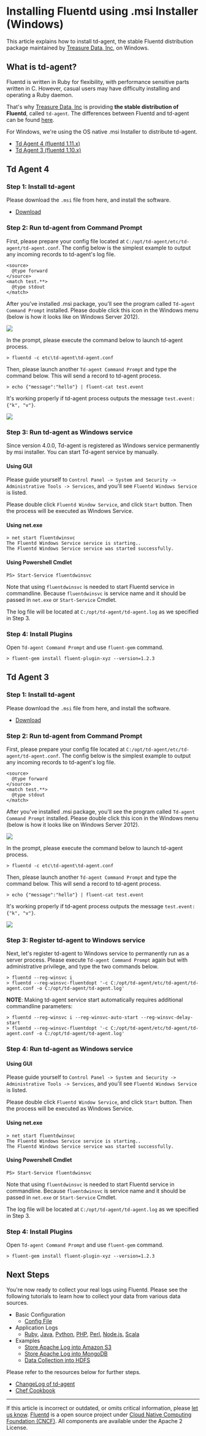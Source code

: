 # Installing Fluentd using .msi Installer (Windows)

This article explains how to install td-agent, the stable Fluentd
distribution package maintained by [Treasure Data, Inc](http://www.treasuredata.com/), on Windows.


## What is td-agent?

Fluentd is written in Ruby for flexibility, with performance sensitive
parts written in C. However, casual users may have difficulty installing
and operating a Ruby daemon.

That's why [Treasure Data, Inc](http://www.treasuredata.com/) is
providing **the stable distribution of Fluentd**, called `td-agent`. The
differences between Fluentd and td-agent can be found
[here](http://www.fluentd.org/faqs).

For Windows, we're using the OS native .msi Installer to distribute
td-agent.

* [Td Agent 4 (fluentd 1.11.x)](#td-agent-4)
* [Td Agent 3 (fluentd 1.10.x)](#td-agent-3)

## Td Agent 4

### Step 1: Install td-agent

Please download the `.msi` file from here, and install the software.

-   [Download](https://td-agent-package-browser.herokuapp.com/4/windows)


### Step 2: Run td-agent from Command Prompt

First, please prepare your config file located at
`C:/opt/td-agent/etc/td-agent/td-agent.conf`. The config below is the
simplest example to output any incoming records to td-agent's log file.

```
<source>
  @type forward
</source>
<match test.**>
  @type stdout
</match>
```

After you've installed .msi package, you'll see the program called
`Td-agent Command Prompt` installed. Please double click this icon in
the Windows menu (below is how it looks like on Windows Server 2012).

![](/images/msi-td-agent-command-prompt.png)

In the prompt, please execute the command below to launch td-agent
process.

```
> fluentd -c etc\td-agent\td-agent.conf
```

Then, please launch another `Td-agent Command Prompt` and type the
command below. This will send a record to td-agent process.

```
> echo {"message":"hello"} | fluent-cat test.event
```

It's working properly if td-agent process outputs the message
`test.event: {"k", "v"}`.

[![](/images/td-agent-windows-prompt.png)](/images/td-agent-windows-prompt.png)


### Step 3: Run td-agent as Windows service

Since version 4.0.0, Td-agent is registered as Windows service
permanently by msi installer.
You can start Td-agent service by manually.

#### Using GUI

Please guide yourself to
`Control Panel -> System and Security -> Administrative Tools -> Services`,
and you'll see `Fluentd Windows Service` is listed.

Please double click `Fluentd Window Service`, and click `Start` button.
Then the process will be executed as Windows Service.

#### Using net.exe

```
> net start fluentdwinsvc
The Fluentd Windows Service service is starting..
The Fluentd Windows Service service was started successfully.
```

#### Using Powershell Cmdlet

```
PS> Start-Service fluentdwinsvc
```

Note that using `fluentdwinsvc` is needed to start Fluentd service in commandline.
Because `fluentdwinsvc` is service name and it should be passed in `net.exe` or `Start-Service` Cmdlet.

The log file will be located at `C:/opt/td-agent/td-agent.log` as we
specified in Step 3.


### Step 4: Install Plugins

Open `Td-agent Command Prompt` and use `fluent-gem` command.

```
> fluent-gem install fluent-plugin-xyz --version=1.2.3
```

## Td Agent 3


### Step 1: Install td-agent

Please download the `.msi` file from here, and install the software.

-   [Download](https://td-agent-package-browser.herokuapp.com/3/windows)


### Step 2: Run td-agent from Command Prompt

First, please prepare your config file located at
`C:/opt/td-agent/etc/td-agent/td-agent.conf`. The config below is the
simplest example to output any incoming records to td-agent's log file.

```
<source>
  @type forward
</source>
<match test.**>
  @type stdout
</match>
```

After you've installed .msi package, you'll see the program called
`Td-agent Command Prompt` installed. Please double click this icon in
the Windows menu (below is how it looks like on Windows Server 2012).

![](/images/msi-td-agent-command-prompt.png)

In the prompt, please execute the command below to launch td-agent
process.

```
> fluentd -c etc\td-agent\td-agent.conf
```

Then, please launch another `Td-agent Command Prompt` and type the
command below. This will send a record to td-agent process.

```
> echo {"message":"hello"} | fluent-cat test.event
```

It's working properly if td-agent process outputs the message
`test.event: {"k", "v"}`.

[![](/images/td-agent-windows-prompt.png)](/images/td-agent-windows-prompt.png)

### Step 3: Register td-agent to Windows service

Next, let's register td-agent to Windows service to permanently run as a
server process. Please execute `Td-agent Command Prompt` again but with
administrative privilege, and type the two commands below.

```
> fluentd --reg-winsvc i
> fluentd --reg-winsvc-fluentdopt '-c C:/opt/td-agent/etc/td-agent/td-agent.conf -o C:/opt/td-agent/td-agent.log'
```

**NOTE**: Making td-agent service start automatically requires additional
commandline parameters:

```
> fluentd --reg-winsvc i --reg-winsvc-auto-start --reg-winsvc-delay-start
> fluentd --reg-winsvc-fluentdopt '-c C:/opt/td-agent/etc/td-agent/td-agent.conf -o C:/opt/td-agent/td-agent.log'
```

### Step 4: Run td-agent as Windows service

#### Using GUI

Please guide yourself to
`Control Panel -> System and Security -> Administrative Tools -> Services`,
and you'll see `Fluentd Windows Service` is listed.

Please double click `Fluentd Window Service`, and click `Start` button.
Then the process will be executed as Windows Service.

#### Using net.exe

```
> net start fluentdwinsvc
The Fluentd Windows Service service is starting..
The Fluentd Windows Service service was started successfully.
```

#### Using Powershell Cmdlet

```
PS> Start-Service fluentdwinsvc
```

Note that using `fluentdwinsvc` is needed to start Fluentd service in commandline.
Because `fluentdwinsvc` is service name and it should be passed in `net.exe` or `Start-Service` Cmdlet.

The log file will be located at `C:/opt/td-agent/td-agent.log` as we
specified in Step 3.

### Step 4: Install Plugins

Open `Td-agent Command Prompt` and use `fluent-gem` command.

```
> fluent-gem install fluent-plugin-xyz --version=1.2.3
```

## Next Steps

You're now ready to collect your real logs using Fluentd. Please see the
following tutorials to learn how to collect your data from various data
sources.

-   Basic Configuration
    -   [Config File](/configuration/config-file.md)
-   Application Logs
    -   [Ruby](/language/ruby.md), [Java](/language/java.md), [Python](/language/python.md), [PHP](/language/php.md),
        [Perl](/language/perl.md), [Node.js](/language/nodejs.md), [Scala](/language/scala.md)
-   Examples
    -   [Store Apache Log into Amazon S3](/guides/apache-to-s3.md)
    -   [Store Apache Log into MongoDB](/guides/apache-to-mongodb.md)
    -   [Data Collection into HDFS](/guides/http-to-hdfs.md)

Please refer to the resources below for further steps.

-   [ChangeLog of td-agent](http://docs.treasuredata.com/articles/td-agent-changelog)
-   [Chef Cookbook](https://github.com/treasure-data/chef-td-agent/)


------------------------------------------------------------------------

If this article is incorrect or outdated, or omits critical information, please [let us know](https://github.com/fluent/fluentd-docs-gitbook/issues?state=open).
[Fluentd](http://www.fluentd.org/) is a open source project under [Cloud Native Computing Foundation (CNCF)](https://cncf.io/). All components are available under the Apache 2 License.
